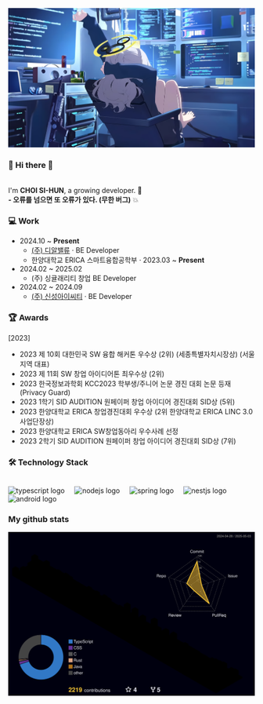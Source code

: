 <div align="left">
  <img src="./header_background_image.jpg"/>
  
### 👋 Hi there 👋
  <br>
  I'm <strong>CHOI SI-HUN</strong>, a growing developer. 🌱 <br>
  <strong>- 오류를 넘으면 또 오류가 있다. (무한 버그)</strong> 💥

### 💻 Work
- 2024.10 ~ **Present** 
  - <a href="http://www.drvalue.co.kr/">(주) 디알밸류</a> · BE Developer
  - 한양대학교 ERICA 스마트융합공학부 · 2023.03 ~ **Present**
- 2024.02 ~ 2025.02
  - (주) 싱귤래리티 창업 BE Developer
- 2024.02 ~ 2024.09
  - <a href="http://ksict.com/">(주) 신성아이씨티</a> · BE Developer

### 🏆 Awards
[2023]
- 2023 제 10회 대한민국 SW 융합 해커톤 우수상 (2위) (세종특별자치시장상) (서울지역 대표)
- 2023 제 11회 SW 창업 아이디어톤 최우수상 (2위)
- 2023 한국정보과학회 KCC2023 학부생/주니어 논문 경진 대회 논문 등재 (Privacy Guard)
- 2023 1학기 SID AUDITION 원페이퍼 창업 아이디어 경진대회 SID상 (5위)
- 2023 한양대학교 ERICA 창업경진대회 우수상 (2위 한양대학교 ERICA LINC 3.0 사업단장상)
- 2023 한양대학교 ERICA SW창업동아리 우수사례 선정
- 2023 2학기 SID AUDITION 원페이퍼 창업 아이디어 경진대회 SID상 (7위)
  
### 🛠 Technology Stack
  </br>
  
  <div align="left">
    <img src="https://img.shields.io/badge/TypeScript-3178C6?logo=typescript&logoColor=white&style=for-the-badge" height="40" alt="typescript logo"  />
    <img width="12" />
    <img src="https://img.shields.io/badge/Node.js-339933?logo=nodedotjs&logoColor=white&style=for-the-badge" height="40" alt="nodejs logo"  />
    <img width="12" />
    <img src="https://img.shields.io/badge/Spring-6DB33F?logo=spring&logoColor=black&style=for-the-badge" height="40" alt="spring logo"  />
    <img width="12" />
    <img src="https://img.shields.io/badge/NestJS-E0234E?logo=nestjs&logoColor=white&style=for-the-badge" height="40" alt="nestjs logo"  />
    <img width="12" />
    <img src="https://img.shields.io/badge/Android-3DDC84?logo=android&logoColor=black&style=for-the-badge" height="40" alt="android logo"  />
  </div>
    
### My github stats
  <img src="./profile-3d-contrib/profile-night-rainbow.svg" />
</div>


